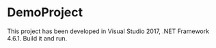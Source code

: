 # DemoProject

This project has been developed in Visual Studio 2017, .NET Framework 4.6.1. Build it and run.